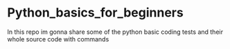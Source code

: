 # Python_basics_for_beginners
In this repo im gonna share some of the python basic coding tests and their whole source code with commands
